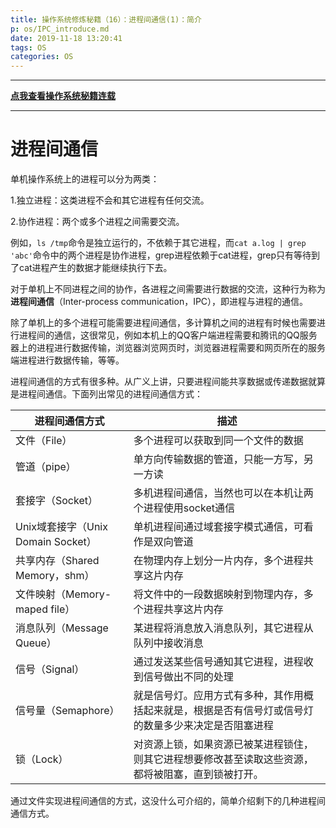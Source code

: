 ```yaml
---
title: 操作系统修炼秘籍（16）：进程间通信(1)：简介
p: os/IPC_introduce.md
date: 2019-11-18 13:20:41
tags: OS
categories: OS
---
```



-----------

**[点我查看操作系统秘籍连载](https://www.junmajinlong.com/os/index/)**

-----------

# 进程间通信

单机操作系统上的进程可以分为两类：

1.独立进程：这类进程不会和其它进程有任何交流。

2.协作进程：两个或多个进程之间需要交流。

例如，`ls /tmp`命令是独立运行的，不依赖于其它进程，而`cat a.log | grep 'abc'`命令中的两个进程是协作进程，grep进程依赖于cat进程，grep只有等待到了cat进程产生的数据才能继续执行下去。

对于单机上不同进程之间的协作，各进程之间需要进行数据的交流，这种行为称为**进程间通信**（Inter-process communication，IPC），即进程与进程的通信。

除了单机上的多个进程可能需要进程间通信，多计算机之间的进程有时候也需要进行进程间的通信，这很常见，例如本机上的QQ客户端进程需要和腾讯的QQ服务器上的进程进行数据传输，浏览器浏览网页时，浏览器进程需要和网页所在的服务端进程进行数据传输，等等。

进程间通信的方式有很多种。从广义上讲，只要进程间能共享数据或传递数据就算是进程间通信。下面列出常见的进程间通信方式：

| **进程间通信方式**                 | **描述**                                                     |
| ---------------------------------- | ------------------------------------------------------------ |
| 文件（File）                       | 多个进程可以获取到同一个文件的数据                           |
| 管道（pipe）                       | 单方向传输数据的管道，只能一方写，另一方读                   |
| 套接字（Socket）                   | 多机进程间通信，当然也可以在本机让两个进程使用socket通信     |
| Unix域套接字（Unix Domain Socket） | 单机进程间通过域套接字模式通信，可看作是双向管道             |
| 共享内存（Shared Memory，shm）     | 在物理内存上划分一片内存，多个进程共享这片内存               |
| 文件映射（Memory-maped file）      | 将文件中的一段数据映射到物理内存，多个进程共享这片内存       |
| 消息队列（Message Queue）          | 某进程将消息放入消息队列，其它进程从队列中接收消息           |
| 信号（Signal）                     | 通过发送某些信号通知其它进程，进程收到信号做出不同的处理     |
| 信号量（Semaphore）                | 就是信号灯。应用方式有多种，其作用概括起来就是，根据是否有信号灯或信号灯的数量多少来决定是否阻塞进程 |
| 锁（Lock）                         | 对资源上锁，如果资源已被某进程锁住，则其它进程想要修改甚至读取这些资源，都将被阻塞，直到锁被打开。 |

通过文件实现进程间通信的方式，这没什么可介绍的，简单介绍剩下的几种进程间通信方式。

